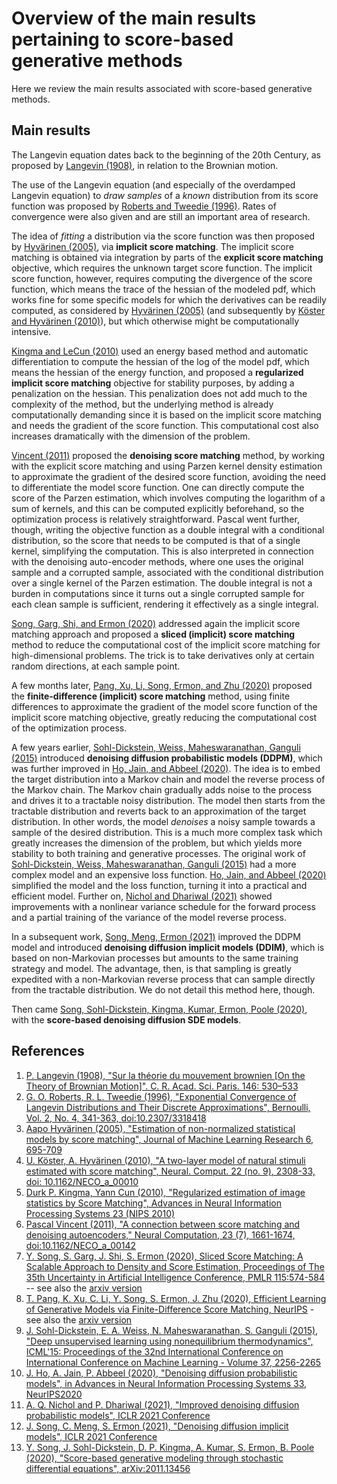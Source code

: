 # Overview of the main results pertaining to score-based generative methods

Here we review the main results associated with score-based generative methods.

## Main results

The Langevin equation dates back to the beginning of the 20th Century, as proposed by [Langevin (1908)](https://gallica.bnf.fr/ark:/12148/bpt6k3100t/f530.item), in relation to the Brownian motion.

The use of the Langevin equation (and especially of the overdamped Langevin equation) to *draw samples* of a *known* distribution from its score function was proposed by [Roberts and Tweedie (1996)](https://doi.org/10.2307/3318418). Rates of convergence were also given and are still an important area of research.

The idea of *fitting* a distribution via the score function was then proposed by [Hyvärinen (2005)](https://jmlr.org/papers/v6/hyvarinen05a.html), via **implicit score matching**. The implicit score matching is obtained via integration by parts of the **explicit score matching** objective, which requires the unknown target score function. The implicit score function, however, requires computing the divergence of the score function, which means the trace of the hessian of the modeled pdf, which works fine for some specific models for which the derivatives can be readily computed, as considered by [Hyvärinen (2005)](https://jmlr.org/papers/v6/hyvarinen05a.html) (and subsequently by [Köster and Hyvärinen (2010)](https://doi.org/10.1162/neco_a_00010)), but which otherwise might be computationally intensive.

[Kingma and LeCun (2010)](https://papers.nips.cc/paper_files/paper/2010/hash/6f3e29a35278d71c7f65495871231324-Abstract.html) used an energy based method and automatic differentiation to compute the hessian of the log of the model pdf, which means the hessian of the energy function, and proposed a **regularized implicit score matching** objective for stability purposes, by adding a penalization on the hessian. This penalization does not add much to the complexity of the method, but the underlying method is already computationally demanding since it is based on the implicit score matching and needs the gradient of the score function. This computational cost also increases dramatically with the dimension of the problem.

[Vincent (2011)](https://doi.org/10.1162/NECO_a_00142) proposed the **denoising score matching** method, by working with the explicit score matching and using Parzen kernel density estimation to approximate the gradient of the desired score function, avoiding the need to differentiate the model score function. One can directly compute the score of the Parzen estimation, which involves computing the logarithm of a sum of kernels, and this can be computed explicitly beforehand, so the optimization process is relatively straightforward. Pascal went further, though, writing the objective function as a double integral with a conditional distribution, so the score that needs to be computed is that of a single kernel, simplifying the computation. This is also interpreted in connection with the denoising auto-encoder methods, where one uses the original sample and a corrupted sample, associated with the conditional distribution over a single kernel of the Parzen estimation. The double integral is not a burden in computations since it turns out a single corrupted sample for each clean sample is sufficient, rendering it effectively as a single integral.

[Song, Garg, Shi, and Ermon (2020)](https://proceedings.mlr.press/v115/song20a.html) addressed again the implicit score matching approach and proposed a **sliced (implicit) score matching** method to reduce the computational cost of the implicit score matching for high-dimensional problems. The trick is to take derivatives only at certain random directions, at each sample point.

A few months later, [Pang, Xu, Li, Song, Ermon, and Zhu (2020)](https://openreview.net/forum?id=LVRoKppWczk) proposed the **finite-difference (implicit) score matching** method, using finite differences to approximate the gradient of the model score function of the implicit score matching objective, greatly reducing the computational cost of the optimization process.

A few years earlier, [Sohl-Dickstein, Weiss, Maheswaranathan, Ganguli (2015)](https://dl.acm.org/doi/10.5555/3045118.3045358) introduced **denoising diffusion probabilistic models (DDPM)**, which was further improved in [Ho, Jain, and Abbeel (2020)](https://proceedings.neurips.cc/paper/2020/hash/4c5bcfec8584af0d967f1ab10179ca4b-Abstract.html). The idea is to embed the target distribution into a Markov chain and model the reverse process of the Markov chain. The Markov chain gradually adds noise to the process and drives it to a tractable noisy distribution. The model then starts from the tractable distribution and reverts back to an approximation of the target distribution. In other words, the model *denoises* a noisy sample towards a sample of the desired distribution. This is a much more complex task which greatly increases the dimension of the problem, but which yields more stability to both training and generative processes. The original work of [Sohl-Dickstein, Weiss, Maheswaranathan, Ganguli (2015)](https://dl.acm.org/doi/10.5555/3045118.3045358) had a more complex model and an expensive loss function. [Ho, Jain, and Abbeel (2020)](https://proceedings.neurips.cc/paper/2020/hash/4c5bcfec8584af0d967f1ab10179ca4b-Abstract.html) simplified the model and the loss function, turning it into a practical and efficient model. Further on, [Nichol and Dhariwal (2021)](https://openreview.net/forum?id=-NEXDKk8gZ) showed improvements with a nonlinear variance schedule for the forward process and a partial training of the variance of the model reverse process.

In a subsequent work, [Song, Meng, Ermon (2021)](https://openreview.net/forum?id=St1giarCHLP) improved the DDPM model and introduced **denoising diffusion implicit models (DDIM)**, which is based on non-Markovian processes but amounts to the same training strategy and model. The advantage, then, is that sampling is greatly expedited with a non-Markovian reverse process that can sample directly from the tractable distribution. We do not detail this method here, though.

Then came [Song, Sohl-Dickstein, Kingma, Kumar, Ermon, Poole (2020)](https://arxiv.org/abs/2011.13456), with the **score-based denoising diffusion SDE models**.

## References

1. [P. Langevin (1908), "Sur la théorie du mouvement brownien [On the Theory of Brownian Motion]". C. R. Acad. Sci. Paris. 146: 530–533](https://gallica.bnf.fr/ark:/12148/bpt6k3100t/f530.item)
1. [G. O. Roberts, R. L. Tweedie (1996), "Exponential Convergence of Langevin Distributions and Their Discrete Approximations", Bernoulli, Vol. 2, No. 4, 341-363, doi:10.2307/3318418](https://doi.org/10.2307/3318418)
1. [Aapo Hyvärinen (2005), "Estimation of non-normalized statistical models by score matching", Journal of Machine Learning Research 6, 695-709](https://jmlr.org/papers/v6/hyvarinen05a.html)
1. [U. Köster, A. Hyvärinen (2010), "A two-layer model of natural stimuli estimated with score matching", Neural. Comput. 22 (no. 9), 2308-33, doi: 10.1162/NECO_a_00010](https://doi.org/10.1162/neco_a_00010)
1. [Durk P. Kingma, Yann Cun (2010), "Regularized estimation of image statistics by Score Matching", Advances in Neural Information Processing Systems 23 (NIPS 2010)](https://papers.nips.cc/paper_files/paper/2010/hash/6f3e29a35278d71c7f65495871231324-Abstract.html)
1. [Pascal Vincent (2011), "A connection between score matching and denoising autoencoders," Neural Computation, 23 (7), 1661-1674, doi:10.1162/NECO_a_00142](https://doi.org/10.1162/NECO_a_00142)
1. [Y. Song, S. Garg, J. Shi, S. Ermon (2020), Sliced Score Matching: A Scalable Approach to Density and Score Estimation, Proceedings of The 35th Uncertainty in Artificial Intelligence Conference, PMLR 115:574-584](https://proceedings.mlr.press/v115/song20a.html) -- see also the [arxiv version](https://arxiv.org/abs/1905.07088)
1. [T. Pang, K. Xu, C. Li, Y. Song, S. Ermon, J. Zhu (2020), Efficient Learning of Generative Models via Finite-Difference Score Matching, NeurIPS](https://openreview.net/forum?id=LVRoKppWczk) - see also the [arxiv version](https://arxiv.org/abs/2007.03317)
1. [J. Sohl-Dickstein, E. A. Weiss, N. Maheswaranathan, S. Ganguli (2015), "Deep unsupervised learning using nonequilibrium thermodynamics", ICML'15: Proceedings of the 32nd International Conference on International Conference on Machine Learning - Volume 37, 2256-2265](https://dl.acm.org/doi/10.5555/3045118.3045358)
1. [J. Ho, A. Jain, P. Abbeel (2020), "Denoising diffusion probabilistic models", in Advances in Neural Information Processing Systems 33, NeurIPS2020](https://proceedings.neurips.cc/paper/2020/hash/4c5bcfec8584af0d967f1ab10179ca4b-Abstract.html)
1. [A. Q. Nichol and P. Dhariwal (2021), "Improved denoising diffusion probabilistic models", ICLR 2021 Conference](https://openreview.net/forum?id=-NEXDKk8gZ)
1. [J. Song, C. Meng, S. Ermon (2021), "Denoising diffusion implicit models", ICLR 2021 Conference](https://openreview.net/forum?id=St1giarCHLP)
1. [Y. Song, J. Sohl-Dickstein, D. P. Kingma, A. Kumar, S. Ermon, B. Poole (2020), "Score-based generative modeling through stochastic differential equations", arXiv:2011.13456](https://arxiv.org/abs/2011.13456)